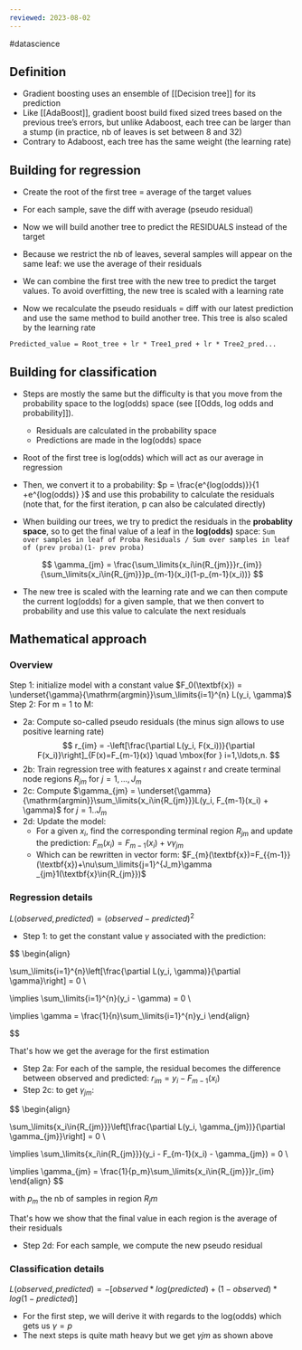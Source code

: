 ```yaml
---
reviewed: 2023-08-02
---
```


#datascience

## Definition

- Gradient boosting uses an ensemble of [[Decision tree]] for its prediction
- Like [[AdaBoost]], gradient boost build fixed sized trees based on the previous tree’s errors, but unlike Adaboost, each tree can be larger than a stump (in practice, nb of leaves is set between 8 and 32)
- Contrary to Adaboost, each tree has the same weight (the learning rate)

## Building for regression

- Create the root of the first tree = average of the target values
- For each sample, save the diff with average (pseudo residual)
- Now we will build another tree to predict the RESIDUALS instead of the target
- Because we restrict the nb of leaves, several samples will appear on the same leaf: we use the average of their residuals
- We can combine the first tree with the new tree to predict the target values. To avoid overfitting, the new tree is scaled with a learning rate

- Now we recalculate the pseudo residuals = diff with our latest prediction and use the same method to build another tree. This tree is also scaled by the learning rate

`Predicted_value = Root_tree + lr * Tree1_pred + lr * Tree2_pred...`

## Building for classification

- Steps are mostly the same but the difficulty is that you move from the probability space to the log(odds) space (see [[Odds, log odds and probability]]).

  - Residuals are calculated in the probability space
  - Predictions are made in the log(odds) space

- Root of the first tree is log(odds) which will act as our average in regression
- Then, we convert it to a probability: $p = \frac{e^{log(odds)}}{1 +e^{log(odds)} }$ and use this probability to calculate the residuals (note that, for the first iteration, p can also be calculated directly)
- When building our trees, we try to predict the residuals in the **probablity space**, so to get the final value of a leaf in the **log(odds)** space: `Sum over samples in leaf of Proba Residuals / Sum over samples in leaf of (prev proba)(1- prev proba)`

$$
\gamma_{jm} = \frac{\sum_\limits{x_i\in{R_{jm}}}r_{im}}{\sum_\limits{x_i\in{R_{jm}}}p_{m-1}(x_i)(1-p_{m-1}(x_i))}
$$

- The new tree is scaled with the learning rate and we can then compute the current log(odds) for a given sample, that we then convert to probability and use this value to calculate the next residuals

## Mathematical approach

### Overview

Step 1: initialize model with a constant value $F_0(\textbf{x}) = \underset{\gamma}{\mathrm{argmin}}\sum_\limits{i=1}^{n} L(y_i, \gamma)$
Step 2: For m = 1 to M:

- 2a: Compute so-called pseudo residuals (the minus sign allows to use positive learning rate)
  $$
  r_{im} = -\left[\frac{\partial L(y_i, F(x_i))}{\partial F(x_i)}\right]_{F(x)=F_{m-1}(x)} \quad \mbox{for } i=1,\ldots,n.
  $$
- 2b: Train regression tree with features x against r and create terminal node regions $R_{jm}$ for $j=1,...,J_m$
- 2c: Compute $\gamma_{jm} = \underset{\gamma}{\mathrm{argmin}}\sum_\limits{x_i\in{R_{jm}}}L(y_i, F_{m-1}(x_i) + \gamma)$ for $j=1..J_m$
- 2d: Update the model:
  - For a given $x_i$, find the corresponding terminal region $R_{jm}$ and update the prediction: $F_{m}({x_i})=F_{{m-1}}({x_i})+\nu\gamma _{jm}$
  - Which can be rewritten in vector form: $F_{m}(\textbf{x})=F_{{m-1}}(\textbf{x})+\nu\sum_\limits{j=1}^{J_m}\gamma _{jm}1(\textbf{x}\in{R_{jm}})$

### Regression details

$L(observed, predicted) = (observed - predicted)^2$

- Step 1: to get the constant value $\gamma$ associated with the prediction:

$$
\begin{align}

\sum_\limits{i=1}^{n}\left[\frac{\partial L(y_i, \gamma)}{\partial \gamma}\right] = 0 \\

\implies \sum_\limits{i=1}^{n}(y_i - \gamma) = 0 \\

\implies \gamma = \frac{1}{n}\sum_\limits{i=1}^{n}y_i
\end{align}


$$

That's how we get the average for the first estimation

- Step 2a: For each of the sample, the residual becomes the difference between observed and predicted: $r_{im} = y_i - F_{m-1}(x_i)$
- Step 2c: to get $\gamma_{jm}$:

$$
\begin{align}

\sum_\limits{x_i\in{R_{jm}}}\left[\frac{\partial L(y_i, \gamma_{jm})}{\partial \gamma_{jm}}\right] = 0 \\

\implies \sum_\limits{x_i\in{R_{jm}}}(y_i - F_{m-1}(x_i) - \gamma_{jm}) = 0 \\

\implies \gamma_{jm} = \frac{1}{p_m}\sum_\limits{x_i\in{R_{jm}}}r_{im}
\end{align}
$$

with $p_m$ the nb of samples in region $R_jm$

That's how we show that the final value in each region is the average of their residuals

- Step 2d: For each sample, we compute the new pseudo residual

### Classification details

$L(observed, predicted) = -[observed*log(predicted) + (1-observed)*log(1-predicted)]$

- For the first step, we will derive it with regards to the log(odds) which gets us $\gamma = p$
- The next steps is quite math heavy but we get $\gamma{jm}$ as shown above
